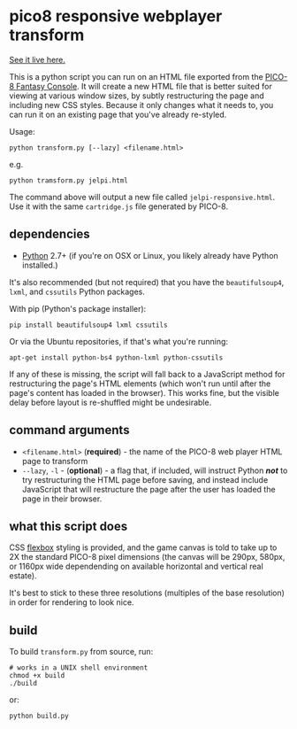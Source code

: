 # pico8 responsive webplayer transform

[See it live here.](http://benwiley4000.github.io/pico8-responsive-webplayer-transform/pico8_responsive.html)

This is a python script you can run on an HTML file exported from the [PICO-8 Fantasy Console](http://www.lexaloffle.com/pico-8.php). It will create a new HTML file that is better suited for viewing at various window sizes, by subtly restructuring the page and including new CSS styles. Because it only changes what it needs to, you can run it on an existing page that you've already re-styled.

Usage:

```
python transform.py [--lazy] <filename.html>
```
e.g.
```
python tramsform.py jelpi.html
```

The command above will output a new file called `jelpi-responsive.html`. Use it with the same `cartridge.js` file generated by PICO-8.

## dependencies

* [Python](https://www.python.org/) 2.7+ (if you're on OSX or Linux, you likely already have Python installed.)

It's also recommended (but not required) that you have the `beautifulsoup4`, `lxml`, and `cssutils` Python packages.

With pip (Python's package installer):
```
pip install beautifulsoup4 lxml cssutils
```
Or via the Ubuntu repositories, if that's what you're running:
```
apt-get install python-bs4 python-lxml python-cssutils
```

If any of these is missing, the script will fall back to a JavaScript method for restructuring the page's HTML elements (which won't run until after the page's content has loaded in the browser). This works fine, but the visible delay before layout is re-shuffled might be undesirable.

## command arguments

* `<filename.html>` (**required**) - the name of the PICO-8 web player HTML page to transform
* `--lazy`, `-l` - (**optional**) - a flag that, if included, will instruct Python ***not*** to try restructuring the HTML page before saving, and instead include JavaScript that will restructure the page after the user has loaded the page in their browser.

## what this script does

CSS [flexbox](https://developer.mozilla.org/en-US/docs/Web/CSS/CSS_Flexible_Box_Layout/Using_CSS_flexible_boxes) styling is provided, and the game canvas is told to take up to 2X the standard PICO-8 pixel dimensions (the canvas will be 290px, 580px, or 1160px wide dependending on available horizontal and vertical real estate).

It's best to stick to these three resolutions (multiples of the base resolution) in order for rendering to look nice.

## build

To build `transform.py` from source, run:

```
# works in a UNIX shell environment
chmod +x build
./build
```

or:

```
python build.py
```
